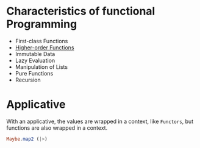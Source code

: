# Characteristics of functional Programming

- First-class Functions
- [Higher-order Functions](Higher_Order_Functions/README.md)
- Immutable Data
- Lazy Evaluation
- Manipulation of Lists
- Pure Functions
- Recursion

# Applicative

With an applicative, the values are wrapped in a context, like `Functors`, but functions are also wrapped in a context.

```elm
Maybe.map2 (|>)
```
